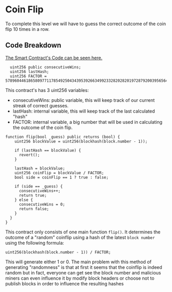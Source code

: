 # Coin Flip

To complete this level we will have to guess the correct outcome of the coin flip 10 times in a row.

## Code Breakdown

[The Smart Contract's Code can be seen here.](CoinFlip.sol)

```solidity
  uint256 public consecutiveWins;
  uint256 lastHash;
  uint256 FACTOR = 57896044618658097711785492504343953926634992332820282019728792003956564819968;
```

This contract's has 3 uint256 variables:

- consecutiveWins: public variable, this will keep track of our current streak of correct guesses.
- lastHash: internal variable, this will keep track of the last calculated "hash"
- FACTOR: internal variable, a big number that will be used in calculating the outcome of the coin flip.

```solidity
function flip(bool _guess) public returns (bool) {
    uint256 blockValue = uint256(blockhash(block.number - 1));

    if (lastHash == blockValue) {
      revert();
    }

    lastHash = blockValue;
    uint256 coinFlip = blockValue / FACTOR;
    bool side = coinFlip == 1 ? true : false;

    if (side == _guess) {
      consecutiveWins++;
      return true;
    } else {
      consecutiveWins = 0;
      return false;
    }
  }
}
```
This contract only consists of one main function `flip()`. It determines the outcome of a "random" coinflip using a hash of the latest `block number` using the following formula: 
```solidity
uint256(blockhash(block.number - 1)) / FACTOR;
```
This will generate either 1 or 0.
The main problem with this method of generating "randomness" is that at first it seems that the coinflip is indeed random but in fact, everyone can get see the block number and malicious miners can even influence it by modify block headers or choose not to publish blocks in order to influence the resulting hashes